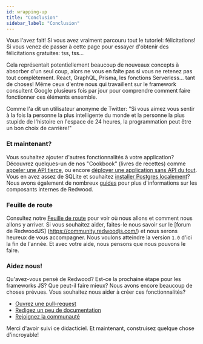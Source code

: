```yaml
---
id: wrapping-up
title: "Conclusion"
sidebar_label: "Conclusion"
---
```


Vous l'avez fait! Si vous avez vraiment parcouru tout le tutoriel: félicitations! Si vous venez de passer à cette page pour essayer d'obtenir des félicitations gratuites: tss, tss...

Cela représentait potentiellement beaucoup de nouveaux concepts à absorber d'un seul coup, alors ne vous en faîte pas si vous ne retenez pas tout complètement. React, GraphQL, Prisma, les fonctions Serverless... tant de choses! Même ceux d'entre nous qui travaillent sur le framework consultent Google plusieurs fois par jour pour comprendre comment faire fonctionner ces éléments ensemble.

Comme l'a dit un utilisateur anonyme de Twitter: "Si vous aimez vous sentir à la fois la personne la plus intelligente du monde et la personne la plus stupide de l'histoire en l'espace de 24 heures, la programmation peut être un bon choix de carrière!"

### Et maintenant?

Vous souhaitez ajouter d'autres fonctionnalités à votre application? Découvrez quelques-un de nos "Cookbook" (livres de recettes) comme [appeler une API tierce](/cookbook/using-a-third-party-api), ou encore [déployer une application sans API du tout](https://redwoodjs.com/cookbook/disable-api-database). Vous en avez assez de SQLite et souhaitez [installer Postgres localement](https://redwoodjs.com/docs/local-postgres-setup)? Nous avons également de nombreux [guides](https://redwoodjs.com/docs/introduction) pour plus d'informations sur les composants internes de Redwood.

### Feuille de route

Consultez notre [Feuille de route](https://redwoodjs.com/roadmap) pour voir où nous allons et comment nous allons y arriver.
Si vous souhaitez aider, faites-le nous savoir sur le [forum de RedwoodJS] (https://community.redwoodjs.com/) et nous serons heureux de vous accompagner.
Nous voulons atteindre la version `1.0` d'ici la fin de l'année. Et avec votre aide, nous pensons que nous pouvons le faire.

### Aidez nous!

Qu'avez-vous pensé de Redwood? Est-ce la prochaine étape pour les frameworks JS? Que peut-il faire mieux? Nous avons encore beaucoup de choses prévues. Vous souhaitez nous aider à créer ces fonctionnalités?

- [Ouvrez une pull-request](https://github.com/redwoodjs/redwood/pulls)
- [Redigez un peu de documentation](https://redwoodjs.com/docs/introduction)
- [Rejoignez la communauté](https://community.redwoodjs.com)

Merci d'avoir suivi ce didacticiel. Et maintenant, construisez quelque chose d'incroyable!
